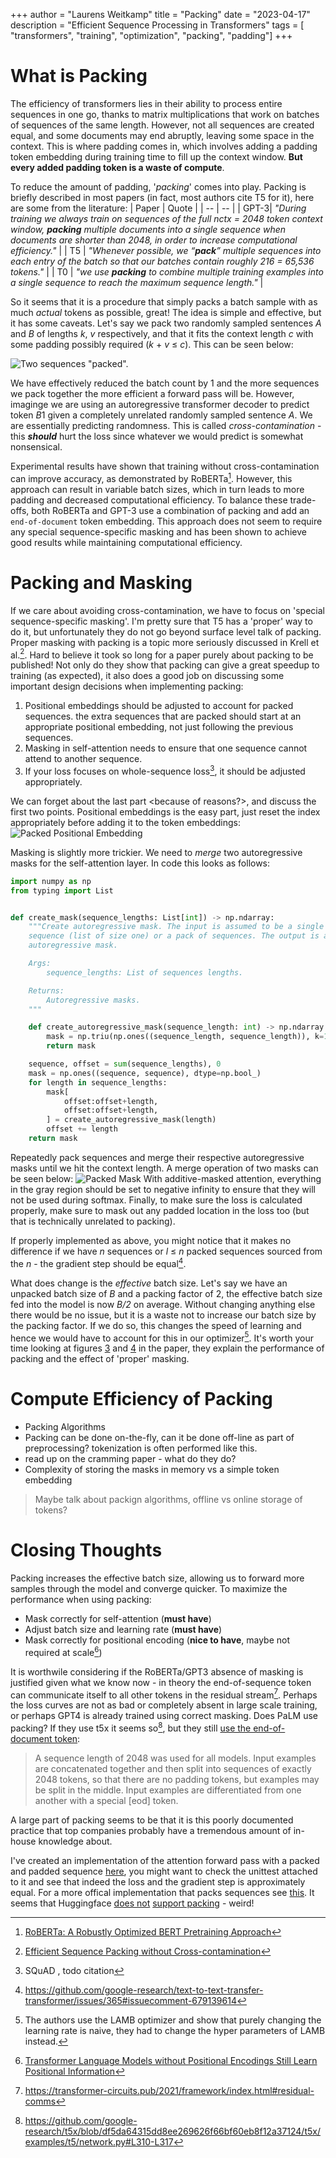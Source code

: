 +++
author = "Laurens Weitkamp"
title = "Packing"
date = "2023-04-17"
description = "Efficient Sequence Processing in Transformers"
tags = [ "transformers", "training", "optimization", "packing", "padding"]
+++
# What is Packing
The efficiency of transformers lies in their ability to process entire sequences in one go, thanks to matrix multiplications that work on batches of sequences of the same length. However, not all sequences are created equal, and some documents may end abruptly, leaving some space in the context. This is where padding comes in, which involves adding a padding token embedding during training time to fill up the context window. **But every added padding token is a waste of compute**.

To reduce the amount of padding, '*packing*' comes into play. Packing is briefly described in most papers (in fact, most authors cite T5 for it), here are some from the literature:
| Paper | Quote |
| -- | -- |
| GPT-3| *"During training we always train on sequences of the full nctx = 2048 token context window, ***packing*** multiple documents into a single sequence when documents are shorter than 2048, in order to increase computational efficiency."* |
| T5 | *"Whenever possible, we “***pack***” multiple sequences into each entry of the batch so that our batches contain roughly 216 = 65,536 tokens."* |
| T0 | *"we use ***packing*** to combine multiple training examples into a single sequence to reach the maximum sequence length."* |

So it seems that it is a procedure that simply packs a batch sample with as much *actual* tokens as possible, great! The idea is simple and effective, but it has some caveats. Let's say we pack two randomly sampled sentences *A* and *B* of lengths *k*, *v* respectively, and that it fits the context length *c* with some padding possibly required (*k* + *v* ≤ *c*). This can be seen below:

![Two sequences "packed".](/img/packed_sequences.svg)

We have effectively reduced the batch count by 1 and the more sequences we pack together the more efficient a forward pass will be. However, imaginge we are using an autoregressive transformer decoder to predict token *B*1 given a completely unrelated randomly sampled sentence *A*. We are essentially predicting randomness. This is called *cross-contamination* - this ***should*** hurt the loss since whatever we would predict is somewhat nonsensical.

Experimental results have shown that training without cross-contamination can improve accuracy, as demonstrated by RoBERTa[^1]. However, this approach can result in variable batch sizes, which in turn leads to more padding and decreased computational efficiency. To balance these trade-offs, both RoBERTa and GPT-3 use a combination of packing and add an `end-of-document` token embedding. This approach does not seem to require any special sequence-specific masking and has been shown to achieve good results while maintaining computational efficiency.

# Packing and Masking
If we care about avoiding cross-contamination, we have to focus on 'special sequence-specific masking'. I'm pretty sure that T5 has a 'proper' way to do it, but unfortunately they do not go beyond surface level talk of packing. Proper masking with packing is a topic more seriously discussed in Krell et al.[^2]. Hard to believe it took so long for a paper purely about packing to be published! Not only do they show that packing can give a great speedup to training (as expected), it also does a good job on discussing some important design decisions when implementing packing:

1. Positional embeddings should be adjusted to account for packed sequences. the extra sequences that are packed should start at an appropriate positional embedding, not just following the previous sequences.
2. Masking in self-attention needs to ensure that one sequence cannot attend to another sequence. 
3. If your loss focuses on whole-sequence loss[^6], it should be adjusted appropriately.

We can forget about the last part <because of reasons?>, and discuss the first two points. Positional embeddings is the easy part, just reset the index appropriately before adding it to the token embeddings:
![Packed Positional Embedding](/img/pos_embed.svg)

Masking is slightly more trickier. We need to *merge* two autoregressive masks for the self-attention layer. In code this looks as follows:
```python
import numpy as np
from typing import List


def create_mask(sequence_lengths: List[int]) -> np.ndarray:
    """Create autoregressive mask. The input is assumed to be a single
    sequence (list of size one) or a pack of sequences. The output is a single
    autoregressive mask.

    Args:
        sequence_lengths: List of sequences lengths.

    Returns:
        Autoregressive masks.
    """

    def create_autoregressive_mask(sequence_length: int) -> np.ndarray:
        mask = np.triu(np.ones((sequence_length, sequence_length)), k=1)
        return mask

    sequence, offset = sum(sequence_lengths), 0
    mask = np.ones((sequence, sequence), dtype=np.bool_)
    for length in sequence_lengths:
        mask[
            offset:offset+length,
            offset:offset+length,
        ] = create_autoregressive_mask(length)
        offset += length
    return mask
```
Repeatedly pack sequences and merge their respective autoregressive masks until we hit the context length. A merge operation of two masks can be seen below:
![Packed Mask](/img/packed_masks.svg)
With additive-masked attention, everything in the gray region should be set to negative infinity to ensure that they will not be used during softmax. Finally, to make sure the loss is calculated properly, make sure to mask out any padded location in the loss too (but that is technically unrelated to packing).

If properly implemented as above, you might notice that it makes no difference if we have *n* sequences or *l* ≤ *n* packed sequences sourced from the *n* - the gradient step should be equal[^3]. 

What does change is the *effective* batch size. Let's say we have an unpacked batch size of *B* and a packing factor of 2, the effective batch size fed into the model is now *B/2* on average. Without changing anything else there would be no issue, but it is a waste not to increase our batch size by the packing factor. If we do so, this changes the speed of learning and hence we would have to account for this in our optimizer[^9]. It's worth your time looking at figures [3](https://arxiv.org/pdf/2107.02027.pdf#page=7) and [4](https://arxiv.org/pdf/2107.02027.pdf#page=8) in the paper, they explain the performance of packing and the effect of 'proper' masking.

# Compute Efficiency of Packing


- Packing Algorithms
- Packing can be done on-the-fly, can it be done off-line as part of preprocessing? tokenization is often performed like this.
- read up on the cramming paper - what do they do?
- Complexity of storing the masks in memory vs  a simple token embedding

> Maybe talk about packign algorithms, offline vs online storage of tokens?


# Closing Thoughts
Packing increases the effective batch size, allowing us to forward more samples through the model and converge quicker. To maximize the performance when using packing:
- Mask correctly for self-attention (**must have**)
- Adjust batch size and learning rate (**must have**)
- Mask correctly for positional encoding (**nice to have**, maybe not required at scale[^10])

It is worthwile considering if the RoBERTa/GPT3 absence of masking is justified given what we know now - in theory the end-of-sequence token can communicate itself to all other tokens in the residual stream[^8]. Perhaps the loss curves are not as bad or completely absent in large scale training, or perhaps GPT4 is already trained using correct masking. Does PaLM use packing? If they use t5x it seems so[^4], but they still [use the end-of-document token](https://arxiv.org/pdf/2204.02311.pdf#page=10):

> A sequence length of 2048 was used for all models. Input examples are concatenated together and then split into sequences of exactly 2048 tokens, so that there are no padding tokens, but examples may be split in the middle. Input examples are differentiated from one another with a special [eod] token.

A large part of packing seems to be that it is this poorly documented practice that top companies probably have a tremendous amount of in-house knowledge about.

I've created an implementation of the attention forward pass with a packed and padded sequence [here](https://github.com/lweitkamp/optimizing_transformers/blob/main/optimizing_transformers/packing.py), you might want to check the unittest attached to it and see that indeed the loss and the gradient step is approximately equal. For a more offical implementation that packs sequences see [this](https://github.com/tensorflow/tensor2tensor/blob/master/tensor2tensor/data_generators/generator_utils.py#L598). It seems that Huggingface [does not](https://github.com/huggingface/transformers/issues/17726) [support packing](https://github.com/huggingface/transformers/issues/6661) - weird!

[^1]: [RoBERTa: A Robustly Optimized BERT Pretraining Approach](https://arxiv.org/abs/1907.11692)
[^2]: [Efficient Sequence Packing without Cross-contamination](https://arxiv.org/abs/2107.02027)
[^3]: https://github.com/google-research/text-to-text-transfer-transformer/issues/365#issuecomment-679139614
[^4]: https://github.com/google-research/t5x/blob/df5da64315dd8ee269626f66bf60eb8f12a37124/t5x/examples/t5/network.py#L310-L317
[^5]: https://arxiv.org/abs/2203.16634
[^6]: SQuAD , todo citation
[^7]: https://gwern.net/scaling-hypothesis#blessings-of-scale
[^8]: https://transformer-circuits.pub/2021/framework/index.html#residual-comms
[^9]: The authors use the LAMB optimizer and show that purely changing the learning rate is naive, they had to change the hyper parameters of LAMB instead.
[^10]: [Transformer Language Models without Positional Encodings Still Learn Positional Information](https://aclanthology.org/2022.findings-emnlp.99.pdf)
